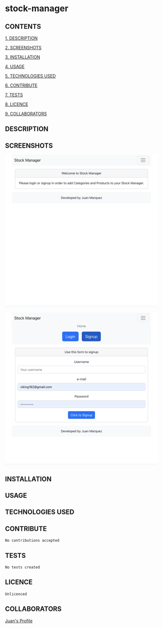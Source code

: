 # stock-manager

## CONTENTS

[1. DESCRIPTION](#DESCRIPTION)

[2. SCREENSHOTS](#SCREENSHOTS)

[3. INSTALLATION](#INSTALLATION)

[4. USAGE](#USAGE)

[5. TECHNOLOGIES USED](#TECHNOLOGIESUSED)

[6. CONTRIBUTE](#CONTRIBUTE)

[7. TESTS](#TESTS)

[8. LICENCE](#LICENCE)

[9. COLLABORATORS](#COLLABORATORS)

<a id="DESCRIPTION"></a>

## DESCRIPTION



<a id="SCREENSHOTS"></a>

## SCREENSHOTS

![](client/public/assets/Welcomepage.png)

![](client/public/assets/Signuppage.png)

<a id="INSTALLATION"></a>

## INSTALLATION

 

<a id="USAGE"></a>

## USAGE



<a id="TECHNOLOGIESUSED"></a>

## TECHNOLOGIES USED



<a id="CONTRIBUTE"></a>

## CONTRIBUTE

    No contributions accepted

<a id="TESTS"></a>

## TESTS

    No tests created

<a id="LICENCE"></a>

## LICENCE

    Unlicenced

<a id="COLLABORATORS"></a>

## COLLABORATORS

[Juan's Profile](https://github.com/juanmarquez4) <br>
